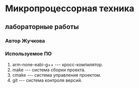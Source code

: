 # Микропроцессорная техника
## лабораторные работы

### Автор Жучкова 

### Используемое ПО
1. arm-none-eabi-g++ --- кросс-компилятор.
1. make --- система сборки проекта.
1. cmake --- система управления проектом.
1. git --- система контроля версий.
